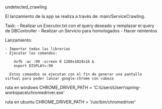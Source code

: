 undetected_crawling

El lanzamiento de la app se realiza a través de: main/ServiceCrawling.

Task:
    - Realizar un Executor.txt con el query deseado y remplazar el query de DBController
    - Realizar un Servicio para homologados
    - Hacer reintentos

Lanzamiento:

    - Importar todas las librerias
    - Ejecutar los comandos:

        Xvfb -ac :99 -screen 0 1280x1024x16 &
        export DISPLAY=:99

      Estos comandos se ejecutan con el fin de generar una pantalla virtual para poder lanzar google-chrome con cabeza


ruta en windows 
CHROME_DRIVER_PATH = 'C:\\Users\\Userr\\spring-workspace\\chromedriver.exe'
      
ruta en ubuntu
CHROME_DRIVER_PATH = '/usr/bin/chromedriver'

